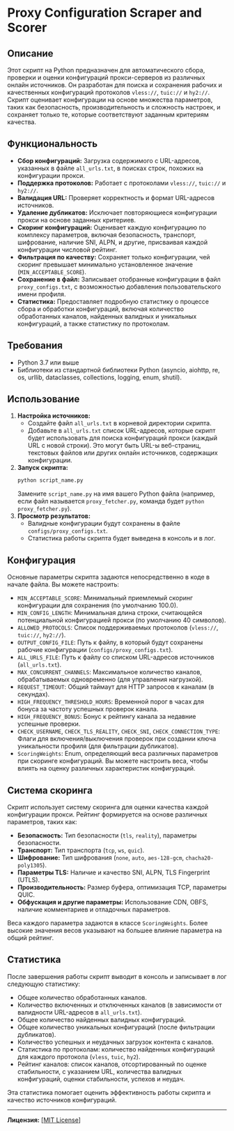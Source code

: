 # Proxy Configuration Scraper and Scorer

## Описание

Этот скрипт на Python предназначен для автоматического сбора, проверки и оценки конфигураций прокси-серверов из различных онлайн источников. Он разработан для поиска и сохранения рабочих и качественных конфигураций протоколов `vless://`, `tuic://` и `hy2://`. Скрипт оценивает конфигурации на основе множества параметров, таких как безопасность, производительность и сложность настроек, и сохраняет только те, которые соответствуют заданным критериям качества.

## Функциональность

*   **Сбор конфигураций:** Загрузка содержимого с URL-адресов, указанных в файле `all_urls.txt`, в поисках строк, похожих на конфигурации прокси.
*   **Поддержка протоколов:** Работает с протоколами `vless://`, `tuic://` и `hy2://`.
*   **Валидация URL:** Проверяет корректность и формат URL-адресов источников.
*   **Удаление дубликатов:** Исключает повторяющиеся конфигурации прокси на основе заданных критериев.
*   **Скоринг конфигураций:** Оценивает каждую конфигурацию по комплексу параметров, включая безопасность, транспорт, шифрование, наличие SNI, ALPN, и другие, присваивая каждой конфигурации числовой рейтинг.
*   **Фильтрация по качеству:** Сохраняет только конфигурации, чей скоринг превышает минимально установленное значение (`MIN_ACCEPTABLE_SCORE`).
*   **Сохранение в файл:** Записывает отобранные конфигурации в файл `proxy_configs.txt`, с возможностью добавления пользовательского имени профиля.
*   **Статистика:** Предоставляет подробную статистику о процессе сбора и обработки конфигураций, включая количество обработанных каналов, найденных валидных и уникальных конфигураций, а также статистику по протоколам.

## Требования

*   Python 3.7 или выше
*   Библиотеки из стандартной библиотеки Python (asyncio, aiohttp, re, os, urllib, dataclasses, collections, logging, enum, shutil).

## Использование

1.  **Настройка источников:**
    *   Создайте файл `all_urls.txt` в корневой директории скрипта.
    *   Добавьте в `all_urls.txt` список URL-адресов, которые скрипт будет использовать для поиска конфигураций прокси (каждый URL с новой строки). Это могут быть URL-ы веб-страниц, текстовых файлов или других онлайн источников, содержащих конфигурации.
2.  **Запуск скрипта:**
    ```bash
    python script_name.py
    ```
    Замените `script_name.py` на имя вашего Python файла (например, если файл называется `proxy_fetcher.py`, команда будет `python proxy_fetcher.py`).
3.  **Просмотр результатов:**
    *   Валидные конфигурации будут сохранены в файле `configs/proxy_configs.txt`.
    *   Статистика работы скрипта будет выведена в консоль и в лог.

## Конфигурация

Основные параметры скрипта задаются непосредственно в коде в начале файла. Вы можете настроить:

*   `MIN_ACCEPTABLE_SCORE`: Минимальный приемлемый скоринг конфигурации для сохранения (по умолчанию 100.0).
*   `MIN_CONFIG_LENGTH`: Минимальная длина строки, считающейся потенциальной конфигурацией прокси (по умолчанию 40 символов).
*   `ALLOWED_PROTOCOLS`: Список поддерживаемых протоколов (`vless://`, `tuic://`, `hy2://`).
*   `OUTPUT_CONFIG_FILE`: Путь к файлу, в который будут сохранены рабочие конфигурации (`configs/proxy_configs.txt`).
*   `ALL_URLS_FILE`: Путь к файлу со списком URL-адресов источников (`all_urls.txt`).
*   `MAX_CONCURRENT_CHANNELS`: Максимальное количество каналов, обрабатываемых одновременно (для управления нагрузкой).
*   `REQUEST_TIMEOUT`: Общий таймаут для HTTP запросов к каналам (в секундах).
*   `HIGH_FREQUENCY_THRESHOLD_HOURS`: Временной порог в часах для бонуса за частоту успешных проверок канала.
*   `HIGH_FREQUENCY_BONUS`: Бонус к рейтингу канала за недавние успешные проверки.
*   `CHECK_USERNAME`, `CHECK_TLS_REALITY`, `CHECK_SNI`, `CHECK_CONNECTION_TYPE`: Флаги для включения/выключения проверок при создании ключа уникальности профиля (для фильтрации дубликатов).
*   `ScoringWeights`: Enum, определяющий веса различных параметров при скоринге конфигураций. Вы можете настроить веса, чтобы влиять на оценку различных характеристик конфигураций.

## Система скоринга

Скрипт использует систему скоринга для оценки качества каждой конфигурации прокси. Рейтинг формируется на основе различных параметров, таких как:

*   **Безопасность:** Тип безопасности (`tls`, `reality`), параметры безопасности.
*   **Транспорт:** Тип транспорта (`tcp`, `ws`, `quic`).
*   **Шифрование:** Тип шифрования (`none`, `auto`, `aes-128-gcm`, `chacha20-poly1305`).
*   **Параметры TLS:** Наличие и качество SNI, ALPN, TLS Fingerprint (UTLS).
*   **Производительность:** Размер буфера, оптимизация TCP, параметры QUIC.
*   **Обфускация и другие параметры:** Использование CDN, OBFS, наличие комментариев и отладочных параметров.

Веса каждого параметра задаются в классе `ScoringWeights`. Более высокие значения весов указывают на большее влияние параметра на общий рейтинг.

## Статистика

После завершения работы скрипт выводит в консоль и записывает в лог следующую статистику:

*   Общее количество обработанных каналов.
*   Количество включенных и отключенных каналов (в зависимости от валидности URL-адресов в `all_urls.txt`).
*   Общее количество найденных валидных конфигураций.
*   Общее количество уникальных конфигураций (после фильтрации дубликатов).
*   Количество успешных и неудачных загрузок контента с каналов.
*   Статистика по протоколам: количество найденных конфигураций для каждого протокола (`vless`, `tuic`, `hy2`).
*   Рейтинг каналов: список каналов, отсортированный по оценке стабильности, с указанием URL, количества валидных конфигураций, оценки стабильности, успехов и неудач.

Эта статистика помогает оценить эффективность работы скрипта и качество источников конфигураций.

---

**Лицензия:** [[MIT License](https://rem.mit-license.org/)]
